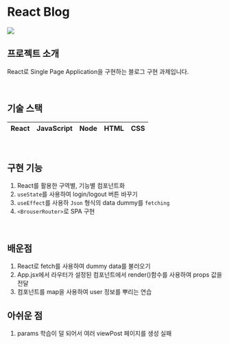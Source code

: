 # React Blog
<img src = "https://user-images.githubusercontent.com/101693495/177020669-1c436bc0-c794-408a-92b8-935f4fee73c5.PNG" >

<br>

## 프로젝트 소개 
React로 Single Page Application을 구현하는 블로그 구현 과제입니다. 

<br>

## 기술 스택 

| React  | JavaScript | Node |  HTML   |  CSS   |
| :---: | :--------: | :--------: | :------: | :-----: |


<br>

## 구현 기능 
1. React를 활용한 구역별, 기능별 컴포넌트화
2. `useState`를 사용하여 login/logout 버튼 바꾸기
3. `useEffect`를 사용하 `Json` 형식의 data dummy를 `fetching`
4. `<BrouserRouter>`로 SPA 구현

<br> 

## 배운점 
1. React로 fetch를 사용하여 dummy data를 불러오기 
2. App.jsx에서 라우터가 설정된 컴포넌트에서 render()함수를 사용하여 props 값을 전달
3. 컴포넌트를 map을 사용하여 user 정보를 뿌리는 연습 

## 아쉬운 점
1. params 학습이 덜 되어서 여러 viewPost 페이지를 생성 실패 
